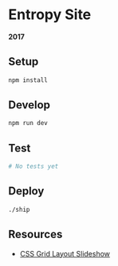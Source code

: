 # Entropy Site

**2017**

## Setup

```bash
npm install
```

## Develop

```bash
npm run dev
```

## Test

```bash
# No tests yet
```

## Deploy

```bash
./ship
```

## Resources

- [CSS Grid Layout Slideshow](https://tympanus.net/codrops/wp-content/uploads/2017/07/GridLayoutSlideshow_Featured.jpg)
